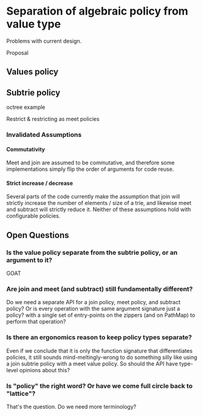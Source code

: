 
# Separation of algebraic policy from value type

Problems with current design.

Proposal

## Values policy


## Subtrie policy

octree example

Restrict & restricting as meet policies

### Invalidated Assumptions

#### Commutativity

Meet and join are assumed to be commutative, and therefore some implementations simply flip the order of arguments for code reuse.

#### Strict increase / decrease

Several parts of the code currently make the assumption that join will strictly increase the number of elements / size of a trie, and likewise meet and subtract will strictly reduce it.  Neither of these assumptions hold with configurable policies.

## Open Questions

### Is the value policy separate from the subtrie policy, or an argument to it?

GOAT

### Are join and meet (and subtract) still fundamentally different?

Do we need a separate API for a join policy, meet policy, and subtract policy?  Or is every operation with the same argument signature just a policy?  with a single set of entry-points on the zippers (and on PathMap) to perform that operation?

### Is there an ergonomics reason to keep policy types separate?

Even if we conclude that it is only the function signature that differentiates policies, it still sounds mind-meltingly-wrong to do something silly like using a join subtrie policy with a meet value policy.  So should the API have type-level opinions about this?

### Is "policy" the right word? Or have we come full circle back to "lattice"?

That's the question.  Do we need more terminology?

